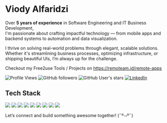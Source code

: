 # Viody Alfaridzi

Over **5 years of experience** in Software Engineering and IT Business Development,  
I'm passionate about crafting impactful technology — from mobile apps and backend systems to automation and data visualization.

I thrive on solving real-world problems through elegant, scalable solutions. Whether it's streamlining business processes, optimizing infrastructure, or shipping beautiful UIs, I’m always up for the challenge.

Checkout my Free2use Tools / Projects on https://remoteam.id/remote-apps

![Profile Views](https://komarev.com/ghpvc/?username=viodyalfaridzi&color=blue)
![GitHub followers](https://img.shields.io/github/followers/viody75?label=Followers&style=social)
![GitHub User's stars](https://img.shields.io/github/stars/viody75?affiliations=OWNER%2CCOLLABORATOR&style=social)
[![LinkedIn](https://img.shields.io/badge/LinkedIn-Connect-blue?style=flat&logo=linkedin)](https://www.linkedin.com/in/viody75/)

## Tech Stack

<p align="left">
  <img src="https://img.shields.io/badge/Flutter-02569B?style=for-the-badge&logo=flutter&logoColor=white"/>
  <img src="https://img.shields.io/badge/React-20232A?style=for-the-badge&logo=react&logoColor=61DAFB"/>
  <img src="https://img.shields.io/badge/Next.js-000000?style=for-the-badge&logo=next.js&logoColor=white"/>
  <img src="https://img.shields.io/badge/Spring-6DB33F?style=for-the-badge&logo=spring&logoColor=white"/>
  <img src="https://img.shields.io/badge/UiPath-red?style=for-the-badge&logo=uipath&logoColor=white"/>
  <img src="https://img.shields.io/badge/Katalon-white?style=for-the-badge&logo=katalon&logoColor=black"/>
  <img src="https://img.shields.io/badge/Docker-blue?style=for-the-badge&logo=docker&logoColor=white"/>
  <img src="https://img.shields.io/badge/Kubernetes-02569B?style=for-the-badge&logo=kubernetes&logoColor=white"/>
  <img src="https://img.shields.io/badge/Jenkins-black?style=for-the-badge&logo=jenkins&logoColor=white"/>
</p>

Let’s connect and build something awesome together! (˶º⤙º˶)
